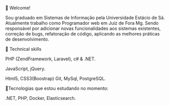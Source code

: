 📌 Welcome!

Sou graduado em Sistemas de Informação pela Universidade Estácio de Sá. Atualmente trabalho como Programador web em Juiz de Fora Mg.
Sendo responsável por adicionar novas funcionalidades aos sistemas existentes, correção de bugs, refatoração de código, aplicando as melhores práticas de desenvolvimento.

🚩 Technical skills

PHP (ZendFramework, Laravel), c# & .NET.

JavaScript, jQuery.

Html5, CSS3(Boostrap)
Git, MySql, PostgreSQL.

🚩Tecnologias que estou estudando no momento:

.NET, PHP, Docker, Elasticsearch.
